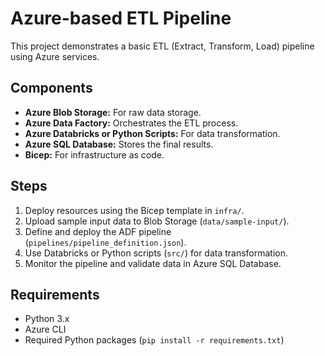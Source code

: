 # Azure-based ETL Pipeline

This project demonstrates a basic ETL (Extract, Transform, Load) pipeline using Azure services.

## Components

- **Azure Blob Storage:** For raw data storage.
- **Azure Data Factory:** Orchestrates the ETL process.
- **Azure Databricks or Python Scripts:** For data transformation.
- **Azure SQL Database:** Stores the final results.
- **Bicep:** For infrastructure as code.

## Steps

1. Deploy resources using the Bicep template in `infra/`.
2. Upload sample input data to Blob Storage (`data/sample-input/`).
3. Define and deploy the ADF pipeline (`pipelines/pipeline_definition.json`).
4. Use Databricks or Python scripts (`src/`) for data transformation.
5. Monitor the pipeline and validate data in Azure SQL Database.

## Requirements

- Python 3.x
- Azure CLI
- Required Python packages (`pip install -r requirements.txt`)
